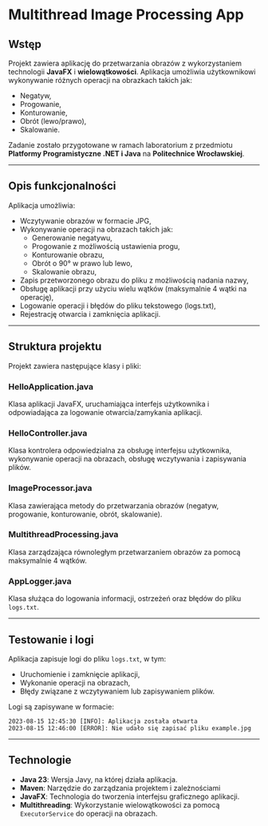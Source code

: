 
# Multithread Image Processing App

## Wstęp

Projekt zawiera aplikację do przetwarzania obrazów z wykorzystaniem technologii **JavaFX** i **wielowątkowości**. Aplikacja umożliwia użytkownikowi wykonywanie różnych operacji na obrazkach takich jak:
- Negatyw,
- Progowanie,
- Konturowanie,
- Obrót (lewo/prawo),
- Skalowanie.

Zadanie zostało przygotowane w ramach laboratorium z przedmiotu **Platformy Programistyczne .NET i Java** na **Politechnice Wrocławskiej**.

---

## Opis funkcjonalności

Aplikacja umożliwia:

- Wczytywanie obrazów w formacie JPG,
- Wykonywanie operacji na obrazach takich jak:
  - Generowanie negatywu,
  - Progowanie z możliwością ustawienia progu,
  - Konturowanie obrazu,
  - Obrót o 90° w prawo lub lewo,
  - Skalowanie obrazu,
- Zapis przetworzonego obrazu do pliku z możliwością nadania nazwy,
- Obsługę aplikacji przy użyciu wielu wątków (maksymalnie 4 wątki na operację),
- Logowanie operacji i błędów do pliku tekstowego (logs.txt),
- Rejestrację otwarcia i zamknięcia aplikacji.

---

## Struktura projektu

Projekt zawiera następujące klasy i pliki:

### **HelloApplication.java**
Klasa aplikacji JavaFX, uruchamiająca interfejs użytkownika i odpowiadająca za logowanie otwarcia/zamykania aplikacji.

### **HelloController.java**
Klasa kontrolera odpowiedzialna za obsługę interfejsu użytkownika, wykonywanie operacji na obrazach, obsługę wczytywania i zapisywania plików.

### **ImageProcessor.java**
Klasa zawierająca metody do przetwarzania obrazów (negatyw, progowanie, konturowanie, obrót, skalowanie).

### **MultithreadProcessing.java**
Klasa zarządzająca równoległym przetwarzaniem obrazów za pomocą maksymalnie 4 wątków.

### **AppLogger.java**
Klasa służąca do logowania informacji, ostrzeżeń oraz błędów do pliku `logs.txt`.

---

## Testowanie i logi

Aplikacja zapisuje logi do pliku `logs.txt`, w tym:
- Uruchomienie i zamknięcie aplikacji,
- Wykonanie operacji na obrazach,
- Błędy związane z wczytywaniem lub zapisywaniem plików.

Logi są zapisywane w formacie:

```
2023-08-15 12:45:30 [INFO]: Aplikacja została otwarta
2023-08-15 12:46:00 [ERROR]: Nie udało się zapisać pliku example.jpg
```

---

## Technologie

- **Java 23**: Wersja Javy, na której działa aplikacja.
- **Maven**: Narzędzie do zarządzania projektem i zależnościami
- **JavaFX**: Technologia do tworzenia interfejsu graficznego aplikacji.
- **Multithreading**: Wykorzystanie wielowątkowości za pomocą `ExecutorService` do operacji na obrazach.
